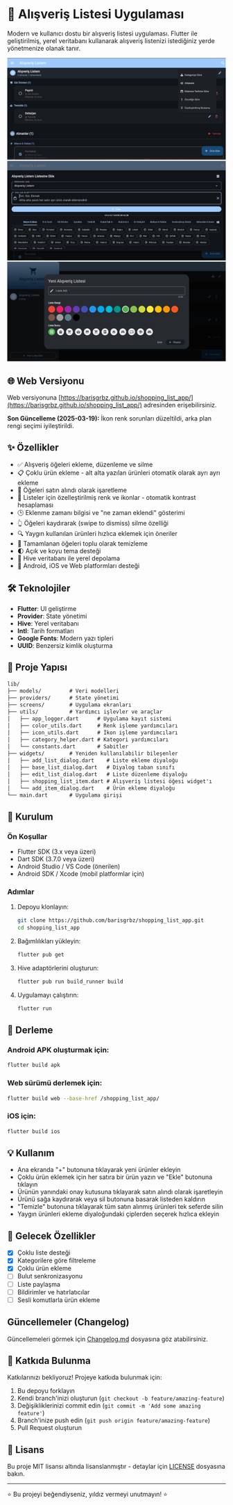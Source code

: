 # 🛒 Alışveriş Listesi Uygulaması

Modern ve kullanıcı dostu bir alışveriş listesi uygulaması. Flutter ile geliştirilmiş, yerel veritabanı kullanarak alışveriş listenizi istediğiniz yerde yönetmenize olanak tanır.

![Uygulama Önizlemesi](screenshots/app_preview.png)
![Uygulama Önizlemesi](screenshots/app_preview2.png)
![Uygulama Önizlemesi](screenshots/app_preview3.png)
## 🌐 Web Versiyonu
Web versiyonuna [https://barisgrbz.github.io/shopping_list_app/](https://barisgrbz.github.io/shopping_list_app/) adresinden erişebilirsiniz.

**Son Güncelleme (2025-03-19):** İkon renk sorunları düzeltildi, arka plan rengi seçimi iyileştirildi.

## ✨ Özellikler

- ✅ Alışveriş öğeleri ekleme, düzenleme ve silme
- 📋 Çoklu ürün ekleme - alt alta yazılan ürünleri otomatik olarak ayrı ayrı ekleme
- 🔄 Öğeleri satın alındı olarak işaretleme
- 🎨 Listeler için özelleştirilmiş renk ve ikonlar - otomatik kontrast hesaplaması
- 🕒 Eklenme zamanı bilgisi ve "ne zaman eklendi" gösterimi
- 👆 Öğeleri kaydırarak (swipe to dismiss) silme özelliği
- 🔍 Yaygın kullanılan ürünleri hızlıca eklemek için öneriler
- 🧹 Tamamlanan öğeleri toplu olarak temizleme
- 🌓 Açık ve koyu tema desteği
- 💾 Hive veritabanı ile yerel depolama
- 📱 Android, iOS ve Web platformları desteği

## 🛠️ Teknolojiler

- **Flutter**: UI geliştirme
- **Provider**: State yönetimi
- **Hive**: Yerel veritabanı
- **Intl**: Tarih formatları
- **Google Fonts**: Modern yazı tipleri
- **UUID**: Benzersiz kimlik oluşturma

## 📂 Proje Yapısı

```
lib/
├── models/         # Veri modelleri
├── providers/      # State yönetimi
├── screens/        # Uygulama ekranları
├── utils/          # Yardımcı işlevler ve araçlar
│   ├── app_logger.dart      # Uygulama kayıt sistemi
│   ├── color_utils.dart     # Renk işleme yardımcıları
│   ├── icon_utils.dart      # İkon işleme yardımcıları
│   ├── category_helper.dart # Kategori yardımcıları
│   └── constants.dart       # Sabitler
├── widgets/        # Yeniden kullanılabilir bileşenler
│   ├── add_list_dialog.dart    # Liste ekleme diyaloğu
│   ├── base_list_dialog.dart   # Diyalog taban sınıfı
│   ├── edit_list_dialog.dart   # Liste düzenleme diyaloğu
│   ├── shopping_list_item.dart # Alışveriş listesi öğesi widget'ı
│   └── add_item_dialog.dart    # Ürün ekleme diyaloğu
└── main.dart       # Uygulama girişi
```

## 🚀 Kurulum

### Ön Koşullar

- Flutter SDK (3.x veya üzeri)
- Dart SDK (3.7.0 veya üzeri)
- Android Studio / VS Code (önerilen)
- Android SDK / Xcode (mobil platformlar için)

### Adımlar

1. Depoyu klonlayın:
   ```bash
   git clone https://github.com/barisgrbz/shopping_list_app.git
   cd shopping_list_app
   ```

2. Bağımlılıkları yükleyin:
   ```bash
   flutter pub get
   ```

3. Hive adaptörlerini oluşturun:
   ```bash
   flutter pub run build_runner build
   ```

4. Uygulamayı çalıştırın:
   ```bash
   flutter run
   ```

## 📱 Derleme

### Android APK oluşturmak için:

```bash
flutter build apk
```

### Web sürümü derlemek için:

```bash
flutter build web --base-href /shopping_list_app/
```

### iOS için:

```bash
flutter build ios
```

## 💡 Kullanım

- Ana ekranda "+" butonuna tıklayarak yeni ürünler ekleyin
- Çoklu ürün eklemek için her satıra bir ürün yazın ve "Ekle" butonuna tıklayın
- Ürünün yanındaki onay kutusuna tıklayarak satın alındı olarak işaretleyin
- Ürünü sağa kaydırarak veya sil butonuna basarak listeden kaldırın
- "Temizle" butonuna tıklayarak tüm satın alınmış ürünleri tek seferde silin
- Yaygın ürünleri ekleme diyaloğundaki çiplerden seçerek hızlıca ekleyin

## 🔮 Gelecek Özellikler

- [x] Çoklu liste desteği
- [x] Kategorilere göre filtreleme
- [x] Çoklu ürün ekleme
- [ ] Bulut senkronizasyonu
- [ ] Liste paylaşma
- [ ] Bildirimler ve hatırlatıcılar
- [ ] Sesli komutlarla ürün ekleme

## Güncellemeler (Changelog)
Güncellemeleri görmek için [Changelog.md](CHANGELOG.md) dosyasına göz atabilirsiniz.

## 🤝 Katkıda Bulunma

Katkılarınızı bekliyoruz! Projeye katkıda bulunmak için:

1. Bu depoyu forklayın
2. Kendi branch'inizi oluşturun (`git checkout -b feature/amazing-feature`)
3. Değişikliklerinizi commit edin (`git commit -m 'Add some amazing feature'`)
4. Branch'inize push edin (`git push origin feature/amazing-feature`)
5. Pull Request oluşturun

## 📄 Lisans

Bu proje MIT lisansı altında lisanslanmıştır - detaylar için [LICENSE](LICENSE) dosyasına bakın.

---

⭐ Bu projeyi beğendiyseniz, yıldız vermeyi unutmayın! ⭐